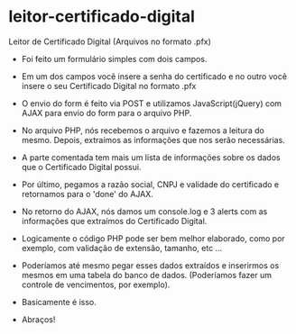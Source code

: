# leitor-certificado-digital
Leitor de Certificado Digital (Arquivos no formato .pfx)

- Foi feito um formulário simples com dois campos.
- Em um dos campos você insere a senha do certificado e no outro você insere o seu Certificado Digital no formato .pfx
- O envio do form é feito via POST e utilizamos JavaScript(jQuery) com AJAX para envio do form para o arquivo PHP. 
- No arquivo PHP, nós recebemos o arquivo e fazemos a leitura do mesmo. Depois, extraímos as informações que nos serão necessárias. 
- A parte comentada tem mais um lista de informações sobre os dados que o Certificado Digital possui. 
- Por último, pegamos a razão social, CNPJ e validade do certificado e retornamos para o 'done' do AJAX. 
- No retorno do AJAX, nós damos um console.log e 3 alerts com as informações que extraímos do Certificado Digital.

- Logicamente o código PHP pode ser bem melhor elaborado, como por exemplo, com validação de extensão, tamanho, etc ... 
- Poderíamos até mesmo pegar esses dados extraídos e inserirmos os mesmos em uma tabela do banco de dados. (Poderíamos fazer um controle de vencimentos, por exemplo). 
- Basicamente é isso.

- Abraços!


